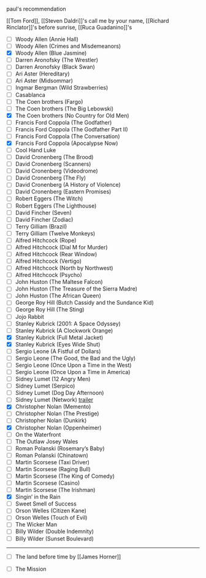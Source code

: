 paul's recommendation

[[Tom Ford]], [[Steven Daldri]]'s call me by your name, [[Richard Rinclator]]'s before sunrise, [[Ruca Guadanino]]'s

- [ ] Woody Allen (Annie Hall)
- [ ] Woody Allen (Crimes and Misdemeanors)
- [x] Woody Allen (Blue Jasmine)
- [ ] Darren Aronofsky (The Wrestler)
- [ ] Darren Aronofsky (Black Swan)
- [ ] Ari Aster (Hereditary)
- [ ] Ari Aster (Midsommar)
- [ ] Ingmar Bergman (Wild Strawberries)
- [ ] Casablanca
- [ ] The Coen brothers (Fargo)
- [ ] The Coen brothers (The Big Lebowski)
- [x] The Coen brothers (No Country for Old Men)
- [ ] Francis Ford Coppola (The Godfather)
- [ ] Francis Ford Coppola (The Godfather Part II)
- [ ] Francis Ford Coppola (The Conversation)
- [x] Francis Ford Coppola (Apocalypse Now)
- [ ] Cool Hand Luke
- [ ] David Cronenberg (The Brood)
- [ ] David Cronenberg (Scanners)
- [ ] David Cronenberg (Videodrome)
- [ ] David Cronenberg (The Fly)
- [ ] David Cronenberg (A History of Violence)
- [ ] David Cronenberg (Eastern Promises)
- [ ] Robert Eggers (The Witch)
- [ ] Robert Eggers (The Lighthouse)
- [ ] David Fincher (Seven)
- [ ] David Fincher (Zodiac)
- [ ] Terry Gilliam (Brazil)
- [ ] Terry Gilliam (Twelve Monkeys)
- [ ] Alfred Hitchcock (Rope)
- [ ] Alfred Hitchcock (Dial M for Murder)
- [ ] Alfred Hitchcock (Rear Window)
- [ ] Alfred Hitchcock (Vertigo)
- [ ] Alfred Hitchcock (North by Northwest)
- [ ] Alfred Hitchcock (Psycho)
- [ ] John Huston (The Maltese Falcon)
- [ ] John Huston (The Treasure of the Sierra Madre)
- [ ] John Huston (The African Queen)
- [ ] George Roy Hill (Butch Cassidy and the Sundance Kid)
- [ ] George Roy Hill (The Sting)
- [ ] Jojo Rabbit
- [ ] Stanley Kubrick (2001: A Space Odyssey)
- [ ] Stanley Kubrick (A Clockwork Orange)
- [x] Stanley Kubrick (Full Metal Jacket)
- [x] Stanley Kubrick (Eyes Wide Shut)
- [ ] Sergio Leone (A Fistful of Dollars)
- [ ] Sergio Leone (The Good, the Bad and the Ugly)
- [ ] Sergio Leone (Once Upon a Time in the West)
- [ ] Sergio Leone (Once Upon a Time in America)
- [ ] Sidney Lumet (12 Angry Men)
- [ ] Sidney Lumet (Serpico)
- [ ] Sidney Lumet (Dog Day Afternoon)
- [ ] Sidney Lumet (Network) [trailer](https://www.youtube.com/watch?v=1cSGvqQHpjs&ab_channel=RottenTomatoesClassicTrailers)
- [x] Christopher Nolan (Memento)
- [ ] Christopher Nolan (The Prestige)
- [ ] Christopher Nolan (Dunkirk)
- [x] Christopher Nolan (Oppenheimer)
- [ ] On the Waterfront
- [ ] The Outlaw Josey Wales
- [ ] Roman Polanski (Rosemary’s Baby)
- [ ] Roman Polanski (Chinatown)
- [ ] Martin Scorsese (Taxi Driver)
- [ ] Martin Scorsese (Raging Bull)
- [ ] Martin Scorsese (The King of Comedy)
- [ ] Martin Scorsese (Casino)
- [ ] Martin Scorsese (The Irishman)
- [x] Singin’ in the Rain
- [ ] Sweet Smell of Success
- [ ] Orson Welles (Citizen Kane)
- [ ] Orson Welles (Touch of Evil)
- [ ] The Wicker Man
- [ ] Billy Wilder (Double Indemnity)
- [ ] Billy Wilder (Sunset Boulevard)

----
- [ ] The land before time by [[James Horner]]
- [ ] The Mission



